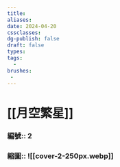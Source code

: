 ```yaml
---
title: 
aliases: 
date: 2024-04-20
cssclasses: 
dg-publish: false
draft: false
types: 
tags: 
  - 
brushes: 
 - 
---
```

# [[月空繁星]]

### 編號:: 2
### 縮圖:: ![[cover-2-250px.webp]]


